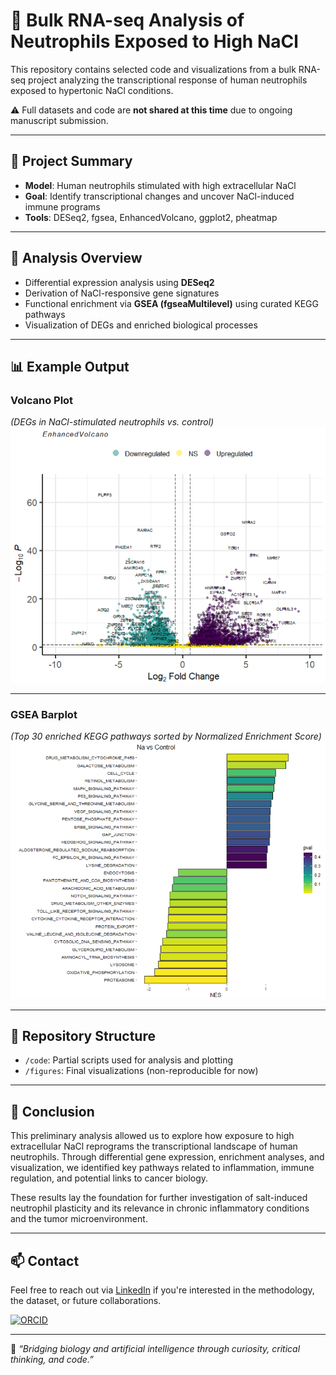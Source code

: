 # 🧪 Bulk RNA-seq Analysis of Neutrophils Exposed to High NaCl

This repository contains selected code and visualizations from a bulk RNA-seq project analyzing the transcriptional response of human neutrophils exposed to hypertonic NaCl conditions.

⚠️ Full datasets and code are **not shared at this time** due to ongoing manuscript submission.

---

## 🧬 Project Summary

- **Model**: Human neutrophils stimulated with high extracellular NaCl
- **Goal**: Identify transcriptional changes and uncover NaCl-induced immune programs
- **Tools**: DESeq2, fgsea, EnhancedVolcano, ggplot2, pheatmap

---

## 🧪 Analysis Overview

- Differential expression analysis using **DESeq2**
- Derivation of NaCl-responsive gene signatures
- Functional enrichment via **GSEA (fgseaMultilevel)** using curated KEGG pathways
- Visualization of DEGs and enriched biological processes

---

## 📊 Example Output

### Volcano Plot
*(DEGs in NaCl-stimulated neutrophils vs. control)*  
![Volcano Plot](figures/volcano_plot_NaCl.png)

---

### GSEA Barplot
*(Top 30 enriched KEGG pathways sorted by Normalized Enrichment Score)*  
![GSEA Plot](figures/gsea_barplot.png)

---

## 📁 Repository Structure

- `/code`: Partial scripts used for analysis and plotting  
- `/figures`: Final visualizations (non-reproducible for now)  


---

## 🧾 Conclusion

This preliminary analysis allowed us to explore how exposure to high extracellular NaCl reprograms the transcriptional landscape of human neutrophils. Through differential gene expression, enrichment analyses, and visualization, we identified key pathways related to inflammation, immune regulation, and potential links to cancer biology.

These results lay the foundation for further investigation of salt-induced neutrophil plasticity and its relevance in chronic inflammatory conditions and the tumor microenvironment.

---

## 📫 Contact

Feel free to reach out via [LinkedIn](https://www.linkedin.com/in/ignaciomazzitelli) if you're interested in the methodology, the dataset, or future collaborations.

[![ORCID](https://img.shields.io/badge/ORCID-0000--0001--9351--5799-a6ce39?logo=orcid&style=flat-square)](https://orcid.org/0000-0001-9351-5799)

---

🧪 *“Bridging biology and artificial intelligence through curiosity, critical thinking, and code.”*
